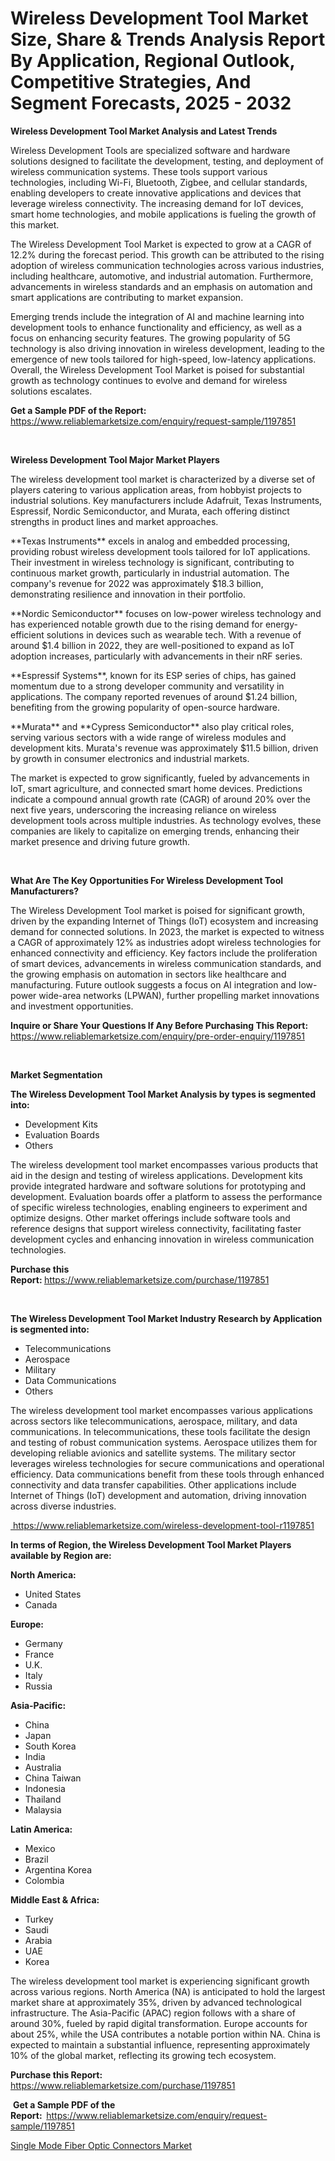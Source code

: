 <p><h1>Wireless Development Tool Market Size, Share & Trends Analysis Report By Application, Regional Outlook, Competitive Strategies, And Segment Forecasts, 2025 - 2032</h1></p><p><strong>Wireless Development Tool Market Analysis and Latest Trends</strong></p>
<p><p>Wireless Development Tools are specialized software and hardware solutions designed to facilitate the development, testing, and deployment of wireless communication systems. These tools support various technologies, including Wi-Fi, Bluetooth, Zigbee, and cellular standards, enabling developers to create innovative applications and devices that leverage wireless connectivity. The increasing demand for IoT devices, smart home technologies, and mobile applications is fueling the growth of this market.</p><p>The Wireless Development Tool Market is expected to grow at a CAGR of 12.2% during the forecast period. This growth can be attributed to the rising adoption of wireless communication technologies across various industries, including healthcare, automotive, and industrial automation. Furthermore, advancements in wireless standards and an emphasis on automation and smart applications are contributing to market expansion. </p><p>Emerging trends include the integration of AI and machine learning into development tools to enhance functionality and efficiency, as well as a focus on enhancing security features. The growing popularity of 5G technology is also driving innovation in wireless development, leading to the emergence of new tools tailored for high-speed, low-latency applications. Overall, the Wireless Development Tool Market is poised for substantial growth as technology continues to evolve and demand for wireless solutions escalates.</p></p>
<p><strong>Get a Sample PDF of the Report:&nbsp;</strong> <a href="https://www.reliablemarketsize.com/enquiry/request-sample/1197851?utm_campaign=2290&utm_medium=2&utm_source=Github&utm_content=ia&utm_term=11022025&utm_id=wireless-development-tool">https://www.reliablemarketsize.com/enquiry/request-sample/1197851</a></p>
<p>&nbsp;</p>
<p><strong>Wireless Development Tool Major Market Players</strong></p>
<p><p>The wireless development tool market is characterized by a diverse set of players catering to various application areas, from hobbyist projects to industrial solutions. Key manufacturers include Adafruit, Texas Instruments, Espressif, Nordic Semiconductor, and Murata, each offering distinct strengths in product lines and market approaches.</p><p>**Texas Instruments** excels in analog and embedded processing, providing robust wireless development tools tailored for IoT applications. Their investment in wireless technology is significant, contributing to continuous market growth, particularly in industrial automation. The company's revenue for 2022 was approximately $18.3 billion, demonstrating resilience and innovation in their portfolio.</p><p>**Nordic Semiconductor** focuses on low-power wireless technology and has experienced notable growth due to the rising demand for energy-efficient solutions in devices such as wearable tech. With a revenue of around $1.4 billion in 2022, they are well-positioned to expand as IoT adoption increases, particularly with advancements in their nRF series.</p><p>**Espressif Systems**, known for its ESP series of chips, has gained momentum due to a strong developer community and versatility in applications. The company reported revenues of around $1.24 billion, benefiting from the growing popularity of open-source hardware.</p><p>**Murata** and **Cypress Semiconductor** also play critical roles, serving various sectors with a wide range of wireless modules and development kits. Murata's revenue was approximately $11.5 billion, driven by growth in consumer electronics and industrial markets.</p><p>The market is expected to grow significantly, fueled by advancements in IoT, smart agriculture, and connected smart home devices. Predictions indicate a compound annual growth rate (CAGR) of around 20% over the next five years, underscoring the increasing reliance on wireless development tools across multiple industries. As technology evolves, these companies are likely to capitalize on emerging trends, enhancing their market presence and driving future growth.</p></p>
<p>&nbsp;</p>
<p><strong>What Are The Key Opportunities For Wireless Development Tool Manufacturers?</strong></p>
<p><p>The Wireless Development Tool market is poised for significant growth, driven by the expanding Internet of Things (IoT) ecosystem and increasing demand for connected solutions. In 2023, the market is expected to witness a CAGR of approximately 12% as industries adopt wireless technologies for enhanced connectivity and efficiency. Key factors include the proliferation of smart devices, advancements in wireless communication standards, and the growing emphasis on automation in sectors like healthcare and manufacturing. Future outlook suggests a focus on AI integration and low-power wide-area networks (LPWAN), further propelling market innovations and investment opportunities.</p></p>
<p><strong>Inquire or Share Your Questions If Any Before Purchasing This Report:</strong> <a href="https://www.reliablemarketsize.com/enquiry/pre-order-enquiry/1197851?utm_campaign=2290&utm_medium=2&utm_source=Github&utm_content=ia&utm_term=11022025&utm_id=wireless-development-tool">https://www.reliablemarketsize.com/enquiry/pre-order-enquiry/1197851</a></p>
<p>&nbsp;</p>
<p><strong>Market Segmentation</strong></p>
<p><strong>The Wireless Development Tool Market Analysis by types is segmented into:</strong></p>
<p><ul><li>Development Kits</li><li>Evaluation Boards</li><li>Others</li></ul></p>
<p><p>The wireless development tool market encompasses various products that aid in the design and testing of wireless applications. Development kits provide integrated hardware and software solutions for prototyping and development. Evaluation boards offer a platform to assess the performance of specific wireless technologies, enabling engineers to experiment and optimize designs. Other market offerings include software tools and reference designs that support wireless connectivity, facilitating faster development cycles and enhancing innovation in wireless communication technologies.</p></p>
<p><strong>Purchase this Report:&nbsp;</strong><a href="https://www.reliablemarketsize.com/purchase/1197851?utm_campaign=2290&utm_medium=2&utm_source=Github&utm_content=ia&utm_term=11022025&utm_id=wireless-development-tool">https://www.reliablemarketsize.com/purchase/1197851</a></p>
<p>&nbsp;</p>
<p><strong>The Wireless Development Tool Market Industry Research by Application is segmented into:</strong></p>
<p><ul><li>Telecommunications</li><li>Aerospace</li><li>Military</li><li>Data Communications</li><li>Others</li></ul></p>
<p><p>The wireless development tool market encompasses various applications across sectors like telecommunications, aerospace, military, and data communications. In telecommunications, these tools facilitate the design and testing of robust communication systems. Aerospace utilizes them for developing reliable avionics and satellite systems. The military sector leverages wireless technologies for secure communications and operational efficiency. Data communications benefit from these tools through enhanced connectivity and data transfer capabilities. Other applications include Internet of Things (IoT) development and automation, driving innovation across diverse industries.</p></p>
<p><a href="https://www.reliablemarketsize.com/wireless-development-tool-r1197851?utm_campaign=2290&utm_medium=2&utm_source=Github&utm_content=ia&utm_term=11022025&utm_id=wireless-development-tool">&nbsp;https://www.reliablemarketsize.com/wireless-development-tool-r1197851</a></p>
<p><strong>In terms of Region, the Wireless Development Tool Market Players available by Region are:</strong></p>
<p>
    <p> <strong> North America: </strong>
        <ul>
            <li>United States</li>
            <li>Canada</li>
        </ul>
        </p> 
    <p> <strong> Europe: </strong>
        <ul>
            <li>Germany</li>
            <li>France</li>
            <li>U.K.</li>
            <li>Italy</li>
            <li>Russia</li>
        </ul>
        </p> 
    <p> <strong> Asia-Pacific: </strong>
        <ul>
            <li>China</li>
            <li>Japan</li>
            <li>South Korea</li>
            <li>India</li>
            <li>Australia</li>
            <li>China Taiwan</li>
            <li>Indonesia</li>
            <li>Thailand</li>
            <li>Malaysia</li>
        </ul>
        </p> 
    <p> <strong> Latin America: </strong>
        <ul>
            <li>Mexico</li>
            <li>Brazil</li>
            <li>Argentina Korea</li>
            <li>Colombia</li>
        </ul>
        </p> 
    <p> <strong> Middle East & Africa: </strong>
        <ul>
            <li>Turkey</li>
            <li>Saudi</li>
            <li>Arabia</li>
            <li>UAE</li>
            <li>Korea</li>
        </ul>
    </p>
    </p>
<p><p>The wireless development tool market is experiencing significant growth across various regions. North America (NA) is anticipated to hold the largest market share at approximately 35%, driven by advanced technological infrastructure. The Asia-Pacific (APAC) region follows with a share of around 30%, fueled by rapid digital transformation. Europe accounts for about 25%, while the USA contributes a notable portion within NA. China is expected to maintain a substantial influence, representing approximately 10% of the global market, reflecting its growing tech ecosystem.</p></p>
<p><strong>Purchase this Report: </strong><a href="https://www.reliablemarketsize.com/purchase/1197851?utm_campaign=2290&utm_medium=2&utm_source=Github&utm_content=ia&utm_term=11022025&utm_id=wireless-development-tool">https://www.reliablemarketsize.com/purchase/1197851</a></p>
<p>&nbsp;<strong>Get a Sample PDF of the Report:&nbsp;&nbsp;</strong><a href="https://www.reliablemarketsize.com/enquiry/request-sample/1197851?utm_campaign=2290&utm_medium=2&utm_source=Github&utm_content=ia&utm_term=11022025&utm_id=wireless-development-tool">https://www.reliablemarketsize.com/enquiry/request-sample/1197851</a></p>
<p><strong></strong></p>
<p><p><a href="https://github.com/steidmindy199393/Market-Research-Report-List-1/blob/main/single-mode-fiber-optic-connectors-market.md?utm_campaign=2290&utm_medium=2&utm_source=Github&utm_content=ia&utm_term=11022025&utm_id=wireless-development-tool">Single Mode Fiber Optic Connectors Market</a></p></p>